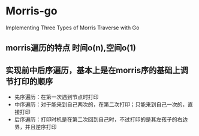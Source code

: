 # Morris-go
Implementing Three Types of Morris Traverse with Go

## morris遍历的特点  时间o(n),空间o(1)
## 实现前中后序遍历，基本上是在**morris序的基础上调节**打印的顺序

- 先序遍历：在第一次遇到节点时打印
- 中序遍历：对于能来到自己两次的，在第二次打印；只能来到自己一次的，直接打印
- 后序遍历：打印时机是在第二次回到自己时，不过打印的是其左孩子的右边界，并且逆序打印



